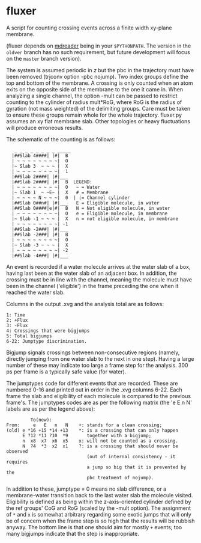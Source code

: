 # fluxer
A script for counting crossing events across a finite width xy-plane membrane.

(fluxer depends on [mdreader](https://github.com/mnmelo/mdreader) being in
your `$PYTHONPATH`. The version in the `oldver` branch has no such requirement,
but future development will focus on the `master` branch version).

The system is assumed periodic in *z* but the pbc in the trajectory must have been
removed (trjconv option -pbc nojump).
Two index groups define the top and bottom of the membrane. A crossing is only
counted when an atom exits on the opposite side of the membrane to the one it
came in.
When analyzing a single channel, the option -mult can be passed to restrict
counting to the cylinder of radius mult\*RoG, where RoG is the radius of gyration
(not mass weighted) of the delimiting groups. Care must be taken to ensure these
groups remain whole for the whole trajectory.
fluxer.py assumes an xy flat membrane slab. Other topologies or heavy
fluctuations will produce erroneous results.

The schematic of the counting is as follows:
```
   _ _ _ _ _ _ _ _ _____
  |##Slab 4####| |#|  B
  | ~ ~ ~ ~ ~ ~ ~ ~|  O
  |~ Slab 3  ~ ~ ~ |  X  
  | ~ ~ ~ ~ ~ ~ ~ ~|  1 
  |##Slab 2####| |#|___ 
  |##Slab 2####| |#|  B  LEGEND:
  | ~ ~ ~ ~ ~ ~ ~ ~|  O   ~ = Water
  |~ Slab 1  ~ ~E~ |  X   # = Membrane                            
  | ~ ~ ~ ~ N ~ ~ ~|  0  | |= Channel cylinder                   
  |##Slab 0##n#| |#|___   E = Eligible molecule, in water        
  |##Slab 0####|e|#|  B   N = Not eligible molecule, in water    
  | ~ ~ ~ ~ ~ ~ ~ ~|  O   e = Eligible molecule, in membrane     
  |~ Slab -1 ~ ~ ~ |  X   n = not eligible molecule, in membrane 
  | ~ ~ ~ ~ ~ ~ ~ ~| -1 
  |##Slab -2###| |#|___ 
  |##Slab -2###| |#|  B 
  | ~ ~ ~ ~ ~ ~ ~ ~|  O 
  |~ Slab -3 ~ ~ ~ |  X 
  | ~ ~ ~ ~ ~ ~ ~ ~| -2
  |##Slab -4###| |#|___ 
```
An event is recorded if a water molecule arrives at the water slab of a box,
having last been at the water slab of an adjacent box. In addition, the crossing
must be in line with the channel, meaning the molecule must have been in the
channel ('eligible') in the frame preceding the one when it reached the
water slab.

Columns in the output .xvg and the analysis total are as follows:
```
1: Time
2: +Flux
3: -Flux
4: Crossings that were bigjumps
5: Total bigjumps
6-22: Jumptype discrimination.
```
Bigjump signals crossings between non-consecutive regions (namely, directly
jumping from one water slab to the next in one step). Having a large number of
these may indicate too large a frame step for the analysis. 300 ps per frame
is a typically safe value (for water).

The jumptypes code for different events that are recorded. These are numbered
0-16 and printed out in order in the .xvg columns 6-22.
Each frame the slab and eligibility of each molecule is compared to the previous
frame's. The jumptypes codes are as per the following matrix (the 'e E n N'
labels are as per the legend above):
```
         To(new):   
From:     e   E   n   N    +: stands for a clean crossing;                
(old) e *16 +15 *14 +13    *: is a crossing that can only happen
      E ?12 *11 ?10  *9       together with a bigjump;
      n  x8  x7  x6  x5    x: will not be counted as a crossing.
      N  ?4  *3  x2  x1    ?: is a crossing that should never be observed
                              (out of internal consistency - it requires
                              a jump so big that it is prevented by the
                              pbc treatment of nojump).
```

In addition to these, jumptype = 0 means no slab difference, or a membrane-water
transition back to the last water slab the molecule visited.
Eligibility is defined as being within the z-axis-oriented cylinder defined by
the ref groups' CoG and RoG (scaled by the -mult option). 
The assignment of `*` and `x` is somewhat arbitrary regarding some exotic jumps
that will only be of concern when the frame step is so high that the results
will be rubbish anyway. The bottom line is that one should aim for mostly
`+` events; too many bigjumps indicate that the step is inappropriate.
